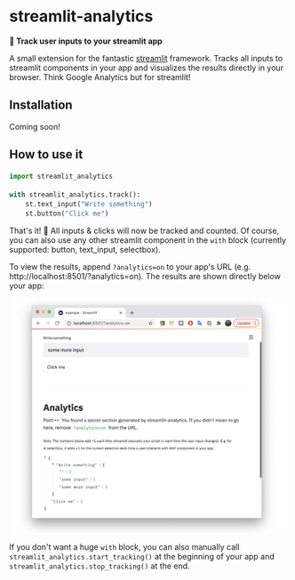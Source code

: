 # streamlit-analytics

**👀 Track user inputs to your streamlit app**

A small extension for the fantastic [streamlit](https://www.streamlit.io/) framework.
Tracks all inputs to streamlit components in your app and visualizes the results 
directly in your browser. Think Google Analytics but for streamlit!


## Installation

Coming soon!


## How to use it

```python
import streamlit_analytics

with streamlit_analytics.track():
    st.text_input("Write something")
    st.button("Click me")
```

That's it! 🎈 All inputs & clicks will now be tracked and counted. Of course, you
can also use any other streamlit component in the `with` block (currently supported:
button, text_input, selectbox). 

To view the results, append `?analytics=on` to your app's URL 
(e.g. http://localhost:8501/?analytics=on). The results are shown directly below your 
app:

<p align="center">
    <img src="images/example.png" width=500>
</p>

If you don't want a huge `with` block, you can also manually call 
`streamlit_analytics.start_tracking()` at the beginning of your app and
`streamlit_analytics.stop_tracking()` at the end.

